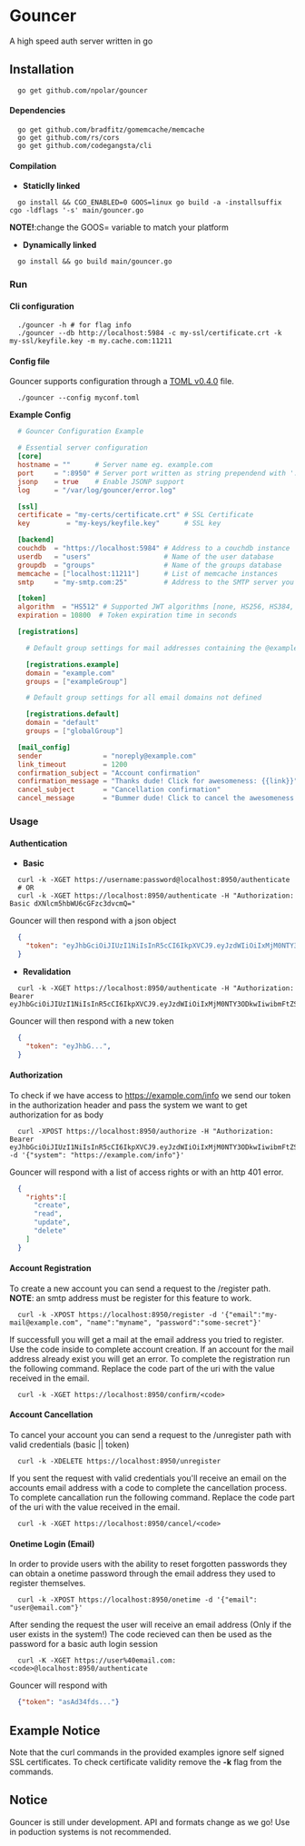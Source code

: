 # Gouncer

A high speed auth server written in go

## Installation

```shell
  go get github.com/npolar/gouncer
```

#### Dependencies

```shell
  go get github.com/bradfitz/gomemcache/memcache
  go get github.com/rs/cors
  go get github.com/codegangsta/cli
```

#### Compilation

- **Staticlly linked**

```shell
  go install && CGO_ENABLED=0 GOOS=linux go build -a -installsuffix cgo -ldflags '-s' main/gouncer.go
```
**NOTE!**:change the GOOS= variable to match your platform

- **Dynamically linked**

```shell
  go install && go build main/gouncer.go
```

### Run

#### Cli configuration
```shell
  ./gouncer -h # for flag info
  ./gouncer --db http://localhost:5984 -c my-ssl/certificate.crt -k my-ssl/keyfile.key -m my.cache.com:11211
```

#### Config file
Gouncer supports configuration through a [TOML v0.4.0](https://github.com/toml-lang/toml/blob/master/versions/en/toml-v0.4.0.md) file.
```shell
  ./gouncer --config myconf.toml
```

**Example Config**

```toml
  # Gouncer Configuration Example

  # Essential server configuration
  [core]
  hostname = ""      # Server name eg. example.com
  port     = ":8950" # Server port written as string prependend with ':'
  jsonp    = true    # Enable JSONP support
  log      = "/var/log/gouncer/error.log"

  [ssl]
  certificate = "my-certs/certificate.crt" # SSL Certificate
  key         = "my-keys/keyfile.key"      # SSL key

  [backend]
  couchdb  = "https://localhost:5984" # Address to a couchdb instance
  userdb   = "users"                  # Name of the user database
  groupdb  = "groups"                 # Name of the groups database
  memcache = ["localhost:11211"]      # List of memcache instances
  smtp     = "my-smtp.com:25"         # Address to the SMTP server you want to use to send notifications

  [token]
  algorithm  = "HS512" # Supported JWT algorithms [none, HS256, HS384, HS512]
  expiration = 10800  # Token expiration time in seconds

  [registrations]

    # Default group settings for mail addresses containing the @example.com domain

    [registrations.example]
    domain = "example.com"
    groups = ["exampleGroup"]

    # Default group settings for all email domains not defined

    [registrations.default]
    domain = "default"
    groups = ["globalGroup"]

  [mail_config]
  sender               = "noreply@example.com"                                    # Email address to use when sending notifications
  link_timeout         = 1200                                                     # Time a confirmation link will stay active
  confirmation_subject = "Account confirmation"                                   # Confirmation mail subject
  confirmation_message = "Thanks dude! Click for awesomeness: {{link}}"           # Confirmation mail message. Use the {{link}} pattern to inject the link into the message
  cancel_subject       = "Cancellation confirmation"                              # Cancellation mail subject
  cancel_message       = "Bummer dude! Click to cancel the awesomeness: {{link}}" # Cancellation mail message. Use the {{link}} pattern to inject the link into the message

```

### Usage

#### Authentication

- **Basic**

```shell
  curl -k -XGET https://username:password@localhost:8950/authenticate
  # OR
  curl -k -XGET https://localhost:8950/authenticate -H "Authorization: Basic dXNlcm5hbWU6cGFzc3dvcmQ="
```

Gouncer will then respond with a json object

```json
  {
    "token": "eyJhbGciOiJIUzI1NiIsInR5cCI6IkpXVCJ9.eyJzdWIiOiIxMjM0NTY3ODkwIiwibmFtZSI6IkpvaG4gRG9lIiwiYWRtaW4iOnRydWV9.TJVA95OrM7E2cBab30RMHrHDcEfxjoYZgeFONFh7HgQ"
  }
```

- **Revalidation**

```shell
  curl -k -XGET https://localhost:8950/authenticate -H "Authorization: Bearer eyJhbGciOiJIUzI1NiIsInR5cCI6IkpXVCJ9.eyJzdWIiOiIxMjM0NTY3ODkwIiwibmFtZSI6IkpvaG4gRG9lIiwiYWRtaW4iOnRydWV9.TJVA95OrM7E2cBab30RMHrHDcEfxjoYZgeFONFh7HgQ"
```

Gouncer will then respond with a new token

```json
  {
    "token": "eyJhbG...",
  }
```

#### Authorization

To check if we have access to https://example.com/info we send our token in the authorization header and pass the system we want to get authorization for as body

```shell
  curl -XPOST https://localhost:8950/authorize -H "Authorization: Bearer eyJhbGciOiJIUzI1NiIsInR5cCI6IkpXVCJ9.eyJzdWIiOiIxMjM0NTY3ODkwIiwibmFtZSI6IkpvaG4gRG9lIiwiYWRtaW4iOnRydWV9.TJVA95OrM7E2cBab30RM" -d '{"system": "https://example.com/info"}'
```

Gouncer will respond with a list of access rights or with an http 401 error.

```json
  {
    "rights":[
      "create",
      "read",
      "update",
      "delete"
    ]
  }
```

#### Account Registration

To create a new account you can send a request to the /register path. **NOTE**: an smtp address must be register for this feature to work.

```shell
  curl -k -XPOST https://localhost:8950/register -d '{"email":"my-mail@example.com", "name":"myname", "password":"some-secret"}'
```

If successfull you will get a mail at the email address you tried to register. Use the code inside to complete account creation. If an account for the mail address already exist you will get an error.
To complete the registration run the following command. Replace the code part of the uri with the value received in the email.
```shell
  curl -k -XGET https://localhost:8950/confirm/<code>
```

#### Account Cancellation

To cancel your account you can send a request to the /unregister path with valid credentials (basic || token)

```shell
  curl -k -XDELETE https://localhost:8950/unregister
```

If you sent the request with valid credentials you'll receive an email on the accounts email address with a code to complete the cancellation process.
To complete cancallation run the following command. Replace the code part of the uri with the value received in the email.

```shell
  curl -k -XGET https://localhost:8950/cancel/<code>
```

#### Onetime Login (Email)

In order to provide users with the ability to reset forgotten passwords they can obtain a onetime password through the email address they used to register themselves.

```shell
  curl -k -XPOST https://localhost:8950/onetime -d '{"email": "user@email.com"}'
```

After sending the request the user will receive an email address (Only if the user exists in the system!) The code recieved can then be used as the password for a basic auth login session

```shell
  curl -K -XGET https://user%40email.com:<code>@localhost:8950/authenticate
```

Gouncer will respond with

```json
  {"token": "asAd34fds..."}
```

## Example Notice

Note that the curl commands in the provided examples ignore self signed SSL certificates. To check certificate validity remove the **-k** flag from the commands.

## Notice

Gouncer is still under development. API and formats change as we go! Use in poduction systems is not recommended.
